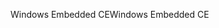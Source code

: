 <span data-ttu-id="b72d4-101">Windows Embedded CE</span><span class="sxs-lookup"><span data-stu-id="b72d4-101">Windows Embedded CE</span></span>